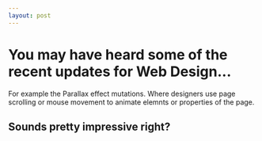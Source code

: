 ```yaml
---
layout: post
---
```


# You may have heard some of the recent updates for Web Design...

For example the Parallax effect mutations. Where designers use page 
scrolling or mouse movement to animate elemnts or properties of the page.


## Sounds pretty impressive right? 

